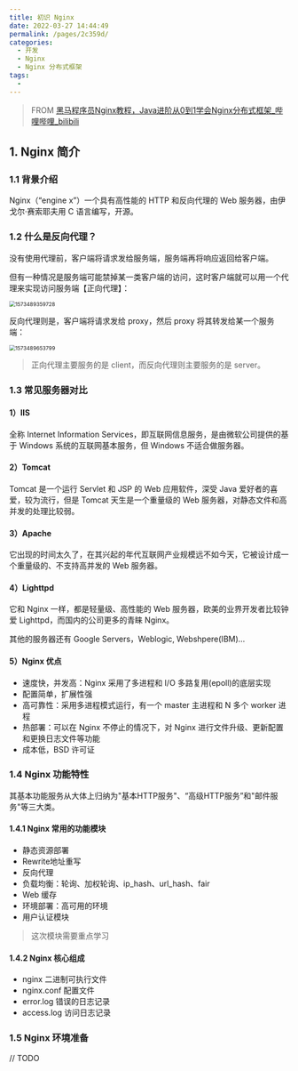 ```yaml
---
title: 初识 Nginx
date: 2022-03-27 14:44:49
permalink: /pages/2c359d/
categories:
  - 开发
  - Nginx
  - Nginx 分布式框架
tags:
  - 
---
```

> FROM [黑马程序员Nginx教程，Java进阶从0到1学会Nginx分布式框架_哔哩哔哩_bilibili](https://www.bilibili.com/video/BV1ov41187bq)

## 1. Nginx 简介

### 1.1 背景介绍

Nginx（“engine x”）一个具有高性能的 HTTP 和反向代理的 Web 服务器，由伊戈尔·赛索耶夫用 C 语言编写，开源。

### 1.2 什么是反向代理？

没有使用代理前，客户端将请求发给服务端，服务端再将响应返回给客户端。

但有一种情况是服务端可能禁掉某一类客户端的访问，这时客户端就可以用一个代理来实现访问服务端【正向代理】：

<img src="https://notebook-img-1304596351.cos.ap-beijing.myqcloud.com/img/1573489359728.png" alt="1573489359728" style="zoom:67%;" />

反向代理则是，客户端将请求发给 proxy，然后 proxy 将其转发给某一个服务端：

<img src="https://notebook-img-1304596351.cos.ap-beijing.myqcloud.com/img/1573489653799.png" alt="1573489653799" style="zoom: 67%;" />

> 正向代理主要服务的是 client，而反向代理则主要服务的是 server。

### 1.3 常见服务器对比

#### 1）IIS

全称 Internet Information Services，即互联网信息服务，是由微软公司提供的基于 Windows 系统的互联网基本服务，但 Windows 不适合做服务器。

#### 2）Tomcat

Tomcat 是一个运行 Servlet 和 JSP 的 Web 应用软件，深受 Java 爱好者的喜爱，较为流行，但是 Tomcat 天生是一个重量级的 Web 服务器，对静态文件和高并发的处理比较弱。

#### 3）Apache

它出现的时间太久了，在其兴起的年代互联网产业规模远不如今天，它被设计成一个重量级的、不支持高并发的 Web 服务器。

#### 4）Lighttpd

它和 Nginx 一样，都是轻量级、高性能的 Web 服务器，欧美的业界开发者比较钟爱 Lighttpd，而国内的公司更多的青睐 Nginx。

其他的服务器还有 Google Servers，Weblogic, Webshpere(IBM)...

#### 5）Nginx 优点

+ 速度快，并发高：Nginx 采用了多进程和 I/O 多路复用(epoll)的底层实现
+ 配置简单，扩展性强
+ 高可靠性：采用多进程模式运行，有一个 master 主进程和 N 多个 worker 进程
+ 热部署：可以在 Nginx 不停止的情况下，对 Nginx 进行文件升级、更新配置和更换日志文件等功能
+ 成本低，BSD 许可证

### 1.4 Nginx 功能特性

其基本功能服务从大体上归纳为"基本HTTP服务"、“高级HTTP服务”和"邮件服务"等三大类。

#### 1.4.1 Nginx 常用的功能模块

+ 静态资源部署
+ Rewrite地址重写
+ 反向代理
+ 负载均衡：轮询、加权轮询、ip_hash、url_hash、fair
+ Web 缓存
+ 环境部署：高可用的环境
+ 用户认证模块

> 这次模块需要重点学习

#### 1.4.2 Nginx 核心组成

+ nginx 二进制可执行文件
+ nginx.conf 配置文件
+ error.log 错误的日志记录
+ access.log 访问日志记录

### 1.5 Nginx 环境准备

// TODO

